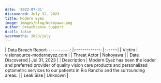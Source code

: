 ```yaml
---
date: '2023-07-31'
discovered: July 31, 2023
title: Modern Eyez
image: images/blog/Nokoyawa.png
author: Breachsense Support
draft: false
yearmonths: 2023/july
---
```


| Data Breach Report------------:     |:-------------:    | :-----:|
| Victim      | visionsource-moderneyez.com      | 
| Threat Actor      | Nokoyawa      | 
| Date Discovered      | Jul 31, 2023      | 
| Description      | Modern Eyez has been the leader and preferred provider of quality vision care products and personalized optometric services to our patients in Rio Rancho and the surrounding areas.      | 
| Leak Size      | Unknown      | 

